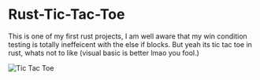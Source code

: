 # Rust-Tic-Tac-Toe
This is one of my first rust projects, I am well aware that my win condition testing is totally ineffeicent with the else if blocks. But yeah its tic tac toe in rust, whats not to like (visual basic is better lmao you fool.)



![Tic Tac Toe](https://user-images.githubusercontent.com/69062137/120060901-40d9f380-c00f-11eb-829e-89345ff1da90.png)

